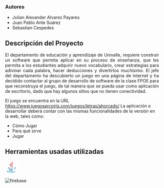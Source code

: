 ### Autores

- Julian Alexander Alvarez Payares 
- Juan Pablo Ante Suárez
- Sebastian Cespedes


## Descripción del Proyecto 

<p align="justify">
El departamento de educación y aprendizaje de Univalle, requiere construir un software que permita
aplicar en su proceso de enseñanza, que les permita a los estudiantes adquirir nuevo vocabulario,
crear estrategias para adivinar cada palabra, hacer deducciones y divertirlos muchísimo.
El jefe del departamento ha descubierto un juego en una página de internet y ha decidido contactar al
grupo de desarrollo de software de la clase FPOE para que reconstruya el juego, de tal manera que
se pueda usar como aplicación de escritorio, dado que hay algunos sitios que no tienen conectividad.
  
  
  
El juego se encuentra en la URL https://www.juegosarcoiris.com/juegos/letras/ahorcado/
La aplicación a desarrollar deberá contar con las mismas funcionalidades de la versión en la web, tales como:
- Cómo Jugar
- Para qué sirve
- Jugar
  
  
## Herramientas usadas utilizadas

<a href="https://www.java.com" target="_blank"> <img src="https://raw.githubusercontent.com/devicons/devicon/master/icons/java/java-original.svg" alt="java" width="40" height="40"/> </a> 

<img src="https://www.gstatic.com/mobilesdk/160503_mobilesdk/logo/2x/firebase_96dp.png" alt="firebase" width="40" height="40"/>
